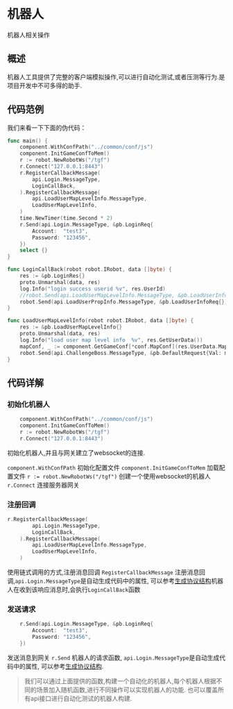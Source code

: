 # 机器人
机器人相关操作

## 概述
机器人工具提供了完整的客户端模拟操作,可以进行自动化测试,或者压测等行为.是项目开发中不可多得的助手.

## 代码范例
我们来看一下下面的伪代码：
```Go
func main() {
	component.WithConfPath("../common/conf/js")
	component.InitGameConfToMem()
	r := robot.NewRobotWs("/tgf")
	r.Connect("127.0.0.1:8443")
	r.RegisterCallbackMessage(
		api.Login.MessageType,
		LoginCallBack,
	).RegisterCallbackMessage(
		api.LoadUserMapLevelInfo.MessageType,
		LoadUserMapLevelInfo,
	)
	time.NewTimer(time.Second * 2)
	r.Send(api.Login.MessageType, &pb.LoginReq{
		Account:  "test3",
		Password: "123456",
	})
	select {}
}

func LoginCallBack(robot robot.IRobot, data []byte) {
	res := &pb.LoginRes{}
	proto.Unmarshal(data, res)
	log.Info("login success userid %v", res.UserId)
	//robot.Send(api.LoadUserMapLevelInfo.MessageType, &pb.LoadUserInfoReq{})
	robot.Send(api.LoadUserPropInfo.MessageType, &pb.LoadUserInfoReq{})
}

func LoadUserMapLevelInfo(robot robot.IRobot, data []byte) {
	res := &pb.LoadUserMapLevelInfo{}
	proto.Unmarshal(data, res)
	log.Info("load user map level info  %v", res.GetUserData())
	mapConf, _ := component.GetGameConf[*conf.MapConf](res.UserData.MapId)
	robot.Send(api.ChallengeBoss.MessageType, &pb.DefaultRequest{Val: mapConf.ClearanceCondition})
}
```
## 代码详解
### 初始化机器人
```Go
    component.WithConfPath("../common/conf/js")
	component.InitGameConfToMem()
	r := robot.NewRobotWs("/tgf")
	r.Connect("127.0.0.1:8443")
```
初始化机器人,并且与网关建立了websocket的连接.  

`component.WithConfPath` 初始化配置文件
`component.InitGameConfToMem` 加载配置文件
`r := robot.NewRobotWs("/tgf")` 创建一个使用websocket的机器人
`r.Connect` 连接服务器网关

### 注册回调
```Go
r.RegisterCallbackMessage(
		api.Login.MessageType,
		LoginCallBack,
	).RegisterCallbackMessage(
		api.LoadUserMapLevelInfo.MessageType,
		LoadUserMapLevelInfo,
	)
```
使用链式调用的方式,注册消息回调
`RegisterCallbackMessage` 注册消息回调,`api.Login.MessageType`是自动生成代码中的属性,
可以参考[生成协议结构](generate-rpc.md#generate-rpc-client-resource)机器人在收到该响应消息时,会执行`LoginCallBack`函数

### 发送请求
```Go
	r.Send(api.Login.MessageType, &pb.LoginReq{
		Account:  "test3",
		Password: "123456",
	})
```
发送消息到网关
`r.Send` 机器人的请求函数, `api.Login.MessageType`是自动生成代码中的属性,
可以参考[生成协议结构](generate-rpc.md#generate-rpc-client-resource).

> 我们可以通过上面提供的函数,构建一个自动化的机器人,每个机器人根据不同的场景加入随机函数,进行不同操作可以实现机器人的功能.
> 也可以覆盖所有api接口进行自动化测试的机器人构建.